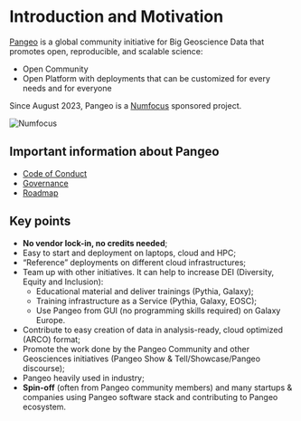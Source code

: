 # Introduction and Motivation


[Pangeo](https://pangeo.io) is a global community initiative for Big Geoscience Data that promotes open, reproducible, and scalable science:

- Open Community
- Open Platform with deployments that can be customized for every needs and for everyone

Since August 2023, Pangeo is a [Numfocus](https://numfocus.org) sponsored project.

![Numfocus](../figures/Numfocus.png)

## Important information about Pangeo

- [Code of Conduct](https://github.com/pangeo-data/governance/blob/master/conduct/code_of_conduct.md)
- [Governance](https://github.com/pangeo-data/governance/blob/master/governance.md) 
- [Roadmap](https://pangeo.io/roadmap.html)


## Key points

- **No vendor lock-in, no credits needed**; 
- Easy to start and deployment on laptops, cloud and HPC;
- “Reference” deployments on different cloud infrastructures; 
- Team up with other initiatives. It can help to increase DEI (Diversity, Equity and Inclusion):
  * Educational material and deliver trainings (Pythia, Galaxy);
  * Training infrastructure as a Service (Pythia, Galaxy, EOSC);
  * Use Pangeo from GUI (no programming skills required) on Galaxy Europe.
- Contribute to easy creation of data in analysis-ready, cloud optimized (ARCO) format;
- Promote the work done by the Pangeo Community and other Geosciences initiatives (Pangeo Show & Tell/Showcase/Pangeo discourse);
- Pangeo heavily used in industry;
- **Spin-off** (often from Pangeo community members) and many startups & companies using Pangeo software stack and contributing to Pangeo ecosystem.


